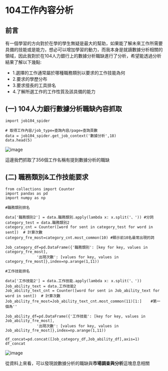 # 104工作內容分析
## 前言

有一個學習的方向對於在學的學生無疑是最大的幫助，如果能了解未來工作所需要具備的技能或是能力，想必可以增加學習的動力，而我本身是就讀數據分析相關的領域，因此我對於在104人力銀行上的數據分析職缺進行了分析，希望能透過分析結果了解以下幾點:

- 1.選擇的工作通常屬於哪種職務類別以要求的工作技能為何<br>
- 2.要求的學歷分布<br>
- 3.要求擅長的工具排名<br>
- 4.了解所選工作的工作性質及該具備的能力<br>

## (一)  104人力銀行數據分析職缺內容抓取


```
import job104_spider

# 取得工作內容/job_type=查詢內容/page=查詢頁數
data = job104_spider.get_job_context('數據分析',18)
data.head(5)
```
![image](https://user-images.githubusercontent.com/44692570/142759115-8f22eeb7-6d20-4dfe-9e39-deae7c6980f4.png)

這邊我們抓取了356個工作名稱有提到數據分析的職缺
## (二) 職務類別&工作技能要求

```
from collections import Counter
import pandas as pd
import numpy as np

#職務類別排名

data['職務類別2'] = data.職務類別.apply(lambda x: x.split('、')) #分詞
category_test = data.職務類別2
category_cnt = Counter([word for sent in category_test for word in sent])  # 計算次數
category_fre_most=category_cnt.most_common(10) #顯示前10名最常出現的詞

Job_category_df=pd.DataFrame({'職務類別': [key for key, values in category_fre_most],
              '出現次數': [values for key, values in category_fre_most]},index=np.arange(1,11))

#工作技能排名

data['工作技能2'] = data.工作技能.apply(lambda x: x.split('、'))
Job_ability_text = data.工作技能2
Job_ability_text_cnt = Counter([word for sent in Job_ability_text for word in sent])  # 計算次數
Job_ability_fre_most=Job_ability_text_cnt.most_common(11)[1:]    #第一個為''

Job_ability_df=pd.DataFrame({'工作技能': [key for key, values in Job_ability_fre_most],
              '出現次數': [values for key, values in Job_ability_fre_most]},index=np.arange(1,11))

df_concat=pd.concat([Job_category_df,Job_ability_df],axis=1)
df_concat
```
![image](https://user-images.githubusercontent.com/44692570/142759292-e4efa863-19be-44d8-b5fa-190ad05fe485.png)

從資料上來看，可以發現說數據分析的職缺與<b>市場調查與分析</b>這塊息息相關


